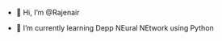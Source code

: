- 👋 Hi, I’m @Rajenair

- 🌱 I’m currently learning Depp NEural NEtwork using Python


<!---
Rajenair/Rajenair is a ✨ special ✨ repository because its `README.md` (this file) appears on your GitHub profile.
You can click the Preview link to take a look at your changes.
--->
